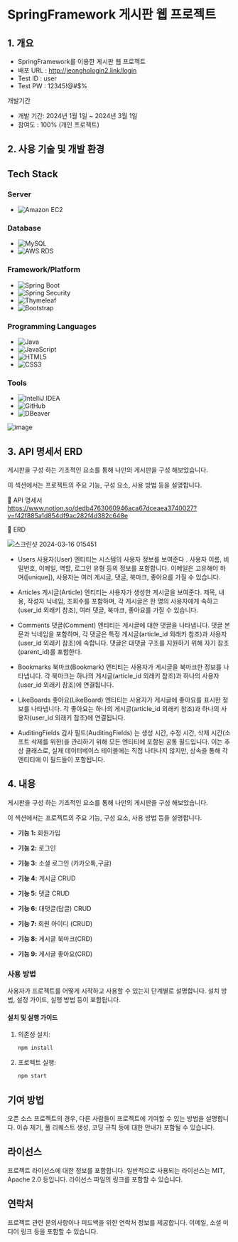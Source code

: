 # SpringFramework 게시판 웹 프로젝트

## 1. 개요

* SpringFramework를 이용한 게시판 웹 프로젝트
* 배포 URL : http://jeonghologin2.link/login
* Test ID : user
* Test PW : 12345!@#$%



개발기간
* 개발 기간: 2024년 1월 1일 ~ 2024년 3월 1일
* 참여도 : 100% (개인 프로젝트)

  

## 2. 사용 기술 및 개발 환경


## Tech Stack



### Server
- ![Amazon EC2](https://img.shields.io/badge/Amazon%20EC2-FF9900?style=for-the-badge&logo=Amazon%20EC2&logoColor=white)
  
### Database
- ![MySQL](https://img.shields.io/badge/MySQL-4479A1?style=for-the-badge&logo=MySQL&logoColor=white) 
- ![AWS RDS](https://img.shields.io/badge/AWS%20RDS-FF9900?style=for-the-badge&logo=amazonaws&logoColor=white) 

### Framework/Platform
- ![Spring Boot](https://img.shields.io/badge/springboot-6DB33F.svg?&style=for-the-badge&logo=springboot&logoColor=FFFFFF) 
- ![Spring Security](https://img.shields.io/badge/Spring%20Security-6DB33F?style=for-the-badge&logo=Spring%20Security&logoColor=white) 
- ![Thymeleaf](https://img.shields.io/badge/Thymeleaf-005F0F?style=for-the-badge&logo=Thymeleaf&logoColor=white) 
- ![Bootstrap](https://img.shields.io/badge/Bootstrap-563D7C?style=for-the-badge&logo=bootstrap&logoColor=white) 

### Programming Languages
- ![Java](https://img.shields.io/badge/Java-007396.svg?&style=for-the-badge&logo=Java&logoColor=white) 
- ![JavaScript](https://img.shields.io/badge/javascript-F7DF1E.svg?&style=for-the-badge&logo=javascript&logoColor=FFFFFF) 
- ![HTML5](https://img.shields.io/badge/html5-E34F26.svg?&style=for-the-badge&logo=html5&logoColor=FFFFFF) 
- ![CSS3](https://img.shields.io/badge/css3-1572B6.svg?&style=for-the-badge&logo=css3&logoColor=FFFFFF+) 

### Tools
- ![IntelliJ IDEA](https://img.shields.io/badge/IntelliJ-000000?style=for-the-badge&logo=intellijidea&logoColor=white) 
- ![GitHub](https://img.shields.io/badge/GitHub-100000?style=for-the-badge&logo=github&logoColor=white) 
- ![DBeaver](https://img.shields.io/badge/DBeaver-A1A1A1?style=for-the-badge&logo=DBeaver&logoColor=white) 

![image](https://github.com/jeongho22/Board_personal/assets/96859291/d11ce0c2-1744-49aa-9065-7c4ad9c0b11b)


## 3. API 명세서 ERD


게시판을 구성 하는 기초적인 요소를 통해 나만의 게시판을 구성 해보았습니다.

이 섹션에서는 프로젝트의 주요 기능, 구성 요소, 사용 방법 등을 설명합니다. 

📃 API 명세서
https://www.notion.so/dedb4763060946aca67dceaea3740027?v=f42f885a1d854df9ac282f4d382c648e


📌 ERD

![스크린샷 2024-03-16 015451](https://github.com/jeongho22/Board_personal/assets/96859291/5593c76a-b7cc-41f0-a2a3-035dbd1945ca)


* Users
사용자(User) 엔티티는 시스템의 사용자 정보를 보여준다 . 사용자 이름, 비밀번호, 이메일, 역할, 로그인 유형 등의 정보를 포함합니다. 이메일은 고유해야 하며([unique]), 사용자는 여러 게시글, 댓글, 북마크, 좋아요를 가질 수 있습니다.

* Articles
게시글(Article) 엔티티는 사용자가 생성한 게시글을 보여준다. 제목, 내용, 작성자 닉네임, 조회수를 포함하며, 각 게시글은 한 명의 사용자에게 속하고(user_id 외래키 참조), 여러 댓글, 북마크, 좋아요를 가질 수 있습니다.

* Comments
댓글(Comment) 엔티티는 게시글에 대한 댓글을 나타냅니다. 댓글 본문과 닉네임을 포함하며, 각 댓글은 특정 게시글(article_id 외래키 참조)과 사용자(user_id 외래키 참조)에 속합니다. 댓글은 대댓글 구조를 지원하기 위해 자기 참조(parent_id)를 포함한다.

* Bookmarks
북마크(Bookmark) 엔티티는 사용자가 게시글을 북마크한 정보를 나타냅니다. 각 북마크는 하나의 게시글(article_id 외래키 참조)과 하나의 사용자(user_id 외래키 참조)에 연결됩니다.

* LikeBoards
좋아요(LikeBoard) 엔티티는 사용자가 게시글에 좋아요를 표시한 정보를 나타냅니다. 각 좋아요는 하나의 게시글(article_id 외래키 참조)과 하나의 사용자(user_id 외래키 참조)에 연결됩니다.

* AuditingFields
감사 필드(AuditingFields) 는 생성 시간, 수정 시간, 삭제 시간(소프트 삭제를 위한)을 관리하기 위해 모든 엔티티에 포함된 공통 필드입니다. 이는 추상 클래스로, 실제 데이터베이스 테이블에는 직접 나타나지 않지만, 상속을 통해 각 엔티티에 이 필드들이 포함됩니다.




## 4. 내용

게시판을 구성 하는 기초적인 요소를 통해 나만의 게시판을 구성 해보았습니다.

이 섹션에서는 프로젝트의 주요 기능, 구성 요소, 사용 방법 등을 설명합니다. 



- **기능 1:**  회원가입


  
- **기능 2:**  로그인



- **기능 3:** 소셜 로그인 (카카오톡,구글)



- **기능 4:** 게시글 CRUD



- **기능 5:** 댓글 CRUD



- **기능 6:** 대댓글(답글) CRUD



- **기능 7:** 회원 아이디 (CRUD)



- **기능 8:** 게시글 북마크(CRD)



- **기능 9:** 게시글 좋아요(CRD)























### 사용 방법

사용자가 프로젝트를 어떻게 시작하고 사용할 수 있는지 단계별로 설명합니다. 설치 방법, 설정 가이드, 실행 방법 등이 포함됩니다.

#### 설치 및 실행 가이드

1. 의존성 설치:

    ```bash
    npm install
    ```

2. 프로젝트 실행:

    ```bash
    npm start
    ```

## 기여 방법

오픈 소스 프로젝트의 경우, 다른 사람들이 프로젝트에 기여할 수 있는 방법을 설명합니다. 이슈 제기, 풀 리퀘스트 생성, 코딩 규칙 등에 대한 안내가 포함될 수 있습니다.

## 라이선스

프로젝트 라이선스에 대한 정보를 포함합니다. 일반적으로 사용되는 라이선스는 MIT, Apache 2.0 등입니다. 라이선스 파일의 링크를 포함할 수 있습니다.

## 연락처

프로젝트 관련 문의사항이나 피드백을 위한 연락처 정보를 제공합니다. 이메일, 소셜 미디어 링크 등을 포함할 수 있습니다.
